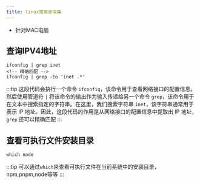 ```yaml
---
title: linux常用命令集
---
```


- 针对MAC电脑

## 查询IPV4地址
```linux
ifconfig | grep inet
<!-- 精确匹配 -->
ifconfig | grep -Eo 'inet .*'
```

:::tip
这段代码会执行一个命令 `ifconfig`，该命令用于查看网络接口的配置信息。然后使用管道符 `|` 将该命令的输出作为输入传递给另一个命令 `grep`，该命令用于在文本中搜索指定的字符串。在这里，我们搜索字符串 `inet`，该字符串通常用于表示 IP 地址。因此，这段代码的作用是从网络接口的配置信息中提取出 IP 地址，`grep` 还可以精确匹配
:::


## 查看可执行文件安装目录
```linux
which node
```
:::tip
可以通过`which`来查看可执行文件在当前系统中的安装目录，npm,pnpm,node等等
:::